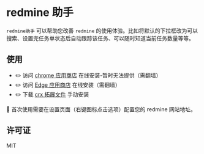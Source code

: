 <!--
 * @Description:
 * @Author: zoeblow
 * @Email: zoeblow#gmail.com
 * @Date: 2025-03-20 17:03:41
 * @LastEditors: zoeblow
 * @LastEditTime: 2025-03-20 17:13:09
 * @FilePath: \redmine-helper\README.md
 * Copyright (c) 2025 by zoeblow , All Rights Reserved.
 *
-->

# redmine 助手

`redmine助手` 可以帮助您改善 `redmine` 的使用体验。比如将默认的下拉框改为可以搜索、设置完任务单状态后自动跟踪该任务、可以随时知道当前任务数量等等。

## 使用

- ✏️ 访问 [chrome 应用商店](https://chrome.google.com/webstore/) 在线安装-暂时无法提供（需翻墙）
- ✏️ 访问 [Edge 应用商店](https://microsoftedge.microsoft.com/addons/detail/readmine%E5%8A%A9%E6%89%8B/fbiogedcikiecboialbmplkhpcdckcam) 在线安装（需翻墙）
- ✏️ 下载 [crx 拓展文件](https://github.com/zoeblow/redmine-helper/releases) 手动安装

🍼 首次使用需要在设置页面（右键图标点击选项）配置您的 redmine 网站地址。

## 许可证

MIT
